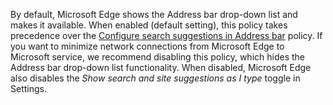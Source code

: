 By default, Microsoft Edge shows the Address bar drop-down list and makes it available.  When enabled (default setting), this policy takes precedence over the [Configure search suggestions in Address bar](../available-policies.md#configure-search-suggestions-in-address-bar) policy. If you want to minimize network connections from Microsoft Edge to Microsoft service, we recommend disabling this policy, which hides the Address bar drop-down list functionality. When disabled, Microsoft Edge also disables the _Show search and site suggestions as I type_ toggle in Settings. 